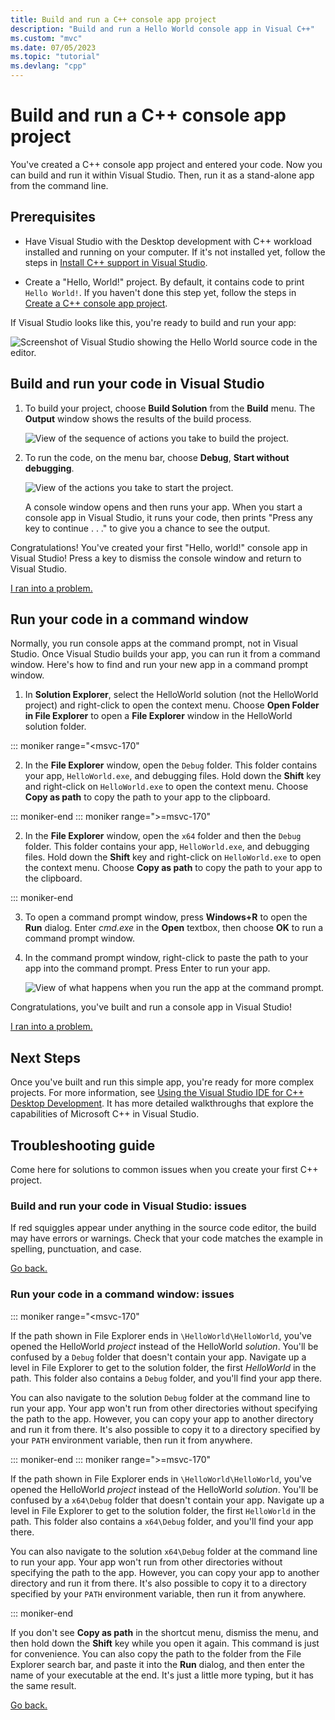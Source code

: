 ```yaml
---
title: Build and run a C++ console app project
description: "Build and run a Hello World console app in Visual C++"
ms.custom: "mvc"
ms.date: 07/05/2023
ms.topic: "tutorial"
ms.devlang: "cpp"
---
```

# Build and run a C++ console app project

You've created a C++ console app project and entered your code. Now you can build and run it within Visual Studio. Then, run it as a stand-alone app from the command line.

## Prerequisites

- Have Visual Studio with the Desktop development with C++ workload installed and running on your computer. If it's not installed yet, follow the steps in [Install C++ support in Visual Studio](vscpp-step-0-installation.md).

- Create a "Hello, World!" project. By default, it contains code to print `Hello World!`. If you haven't done this step yet, follow the steps in [Create a C++ console app project](vscpp-step-1-create.md).

If Visual Studio looks like this, you're ready to build and run your app:

   ![Screenshot of Visual Studio showing the Hello World source code in the editor.](media/vscpp-ready-to-build.png "Ready to build the new project")

## Build and run your code in Visual Studio

1. To build your project, choose **Build Solution** from the **Build** menu. The **Output** window shows the results of the build process.

   ![View of the sequence of actions you take to build the project.](media/vscpp-build-solution.gif "Build the project")

1. To run the code, on the menu bar, choose **Debug**, **Start without debugging**.

   ![View of the actions you take to start the project.](media/vscpp-start-without-debugging.gif "Start the project")

   A console window opens and then runs your app. When you start a console app in Visual Studio, it runs your code, then prints "Press any key to continue . . ." to give you a chance to see the output.

Congratulations! You've created your first "Hello, world!" console app in Visual Studio! Press a key to dismiss the console window and return to Visual Studio.

[I ran into a problem.](#build-and-run-your-code-in-visual-studio-issues)

## Run your code in a command window

Normally, you run console apps at the command prompt, not in Visual Studio. Once Visual Studio builds your app, you can run it from a command window. Here's how to find and run your new app in a command prompt window.

1. In **Solution Explorer**, select the HelloWorld solution (not the HelloWorld project) and right-click to open the context menu. Choose **Open Folder in File Explorer** to open a **File Explorer** window in the HelloWorld solution folder.

::: moniker range="<msvc-170"

2. In the **File Explorer** window, open the `Debug` folder. This folder contains your app, `HelloWorld.exe`, and debugging files. Hold down the **Shift** key and right-click on `HelloWorld.exe` to open the context menu. Choose **Copy as path** to copy the path to your app to the clipboard.

::: moniker-end
::: moniker range=">=msvc-170"

2. In the **File Explorer** window, open the `x64` folder and then the `Debug` folder. This folder contains your app, `HelloWorld.exe`, and debugging files. Hold down the **Shift** key and right-click on `HelloWorld.exe` to open the context menu. Choose **Copy as path** to copy the path to your app to the clipboard.

::: moniker-end

3. To open a command prompt window, press **Windows+R** to open the **Run** dialog. Enter *cmd.exe* in the **Open** textbox, then choose **OK** to run a command prompt window.

4. In the command prompt window, right-click to paste the path to your app into the command prompt. Press Enter to run your app.

   ![View of what happens when you run the app at the command prompt.](media/vscpp-run-in-cmd.gif "Run the app at the command prompt")

Congratulations, you've built and run a console app in Visual Studio!

[I ran into a problem.](#run-your-code-in-a-command-window-issues)

## Next Steps

Once you've built and run this simple app, you're ready for more complex projects. For more information, see [Using the Visual Studio IDE for C++ Desktop Development](../ide/using-the-visual-studio-ide-for-cpp-desktop-development.md). It has more detailed walkthroughs that explore the capabilities of Microsoft C++ in Visual Studio.

## Troubleshooting guide

Come here for solutions to common issues when you create your first C++ project.

### Build and run your code in Visual Studio: issues

If red squiggles appear under anything in the source code editor, the build may have errors or warnings. Check that your code matches the example in spelling, punctuation, and case.

[Go back.](#build-and-run-your-code-in-visual-studio)

### Run your code in a command window: issues

::: moniker range="<msvc-170"

If the path shown in File Explorer ends in `\HelloWorld\HelloWorld`, you've opened the HelloWorld *project* instead of the HelloWorld *solution*. You'll be confused by a `Debug` folder that doesn't contain your app. Navigate up a level in File Explorer to get to the solution folder, the first *HelloWorld* in the path. This folder also contains a `Debug` folder, and you'll find your app there.

You can also navigate to the solution `Debug` folder at the command line to run your app. Your app won't run from other directories without specifying the path to the app. However, you can copy your app to another directory and run it from there. It's also possible to copy it to a directory specified by your `PATH` environment variable, then run it from anywhere.

::: moniker-end
::: moniker range=">=msvc-170"

If the path shown in File Explorer ends in `\HelloWorld\HelloWorld`, you've opened the HelloWorld *project* instead of the HelloWorld *solution*. You'll be confused by a `x64\Debug` folder that doesn't contain your app. Navigate up a level in File Explorer to get to the solution folder, the first `HelloWorld` in the path. This folder also contains a `x64\Debug` folder, and you'll find your app there.

You can also navigate to the solution `x64\Debug` folder at the command line to run your app. Your app won't run from other directories without specifying the path to the app. However, you can copy your app to another directory and run it from there. It's also possible to copy it to a directory specified by your `PATH` environment variable, then run it from anywhere.

::: moniker-end

If you don't see **Copy as path** in the shortcut menu, dismiss the menu, and then hold down the **Shift** key while you open it again. This command is just for convenience. You can also copy the path to the folder from the File Explorer search bar, and paste it into the **Run** dialog, and then enter the name of your executable at the end. It's just a little more typing, but it has the same result.

[Go back.](#run-your-code-in-a-command-window)
